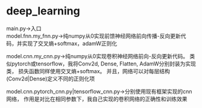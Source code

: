 # deep_learning  
main.py->入口  
model.fnn.my_fnn.py->纯numpy从0实现前馈神经网络前向传播-反向更新代码，并实现了交叉熵+softmax，adamW正则化  

model.cnn.my_cnn.py->纯numpy从0实现卷积神经网络前向-反向更新代码。
类似pytorch或tensorflow，我将Conv2d, Dense, Flatten, AdamW分别封装为实现类，
损失函数同样使用交叉熵+softmax。
并且，网络可以对每层结构(Conv2d|Dense)定义不同的正则化项  

model.cnn.pytorch_cnn.py|tensorflow_cnn.py->分别使用现有框架实现的cnn网络，
作用是对比在相同参数下，我自己实现的卷积网络的正确性和训练效果
